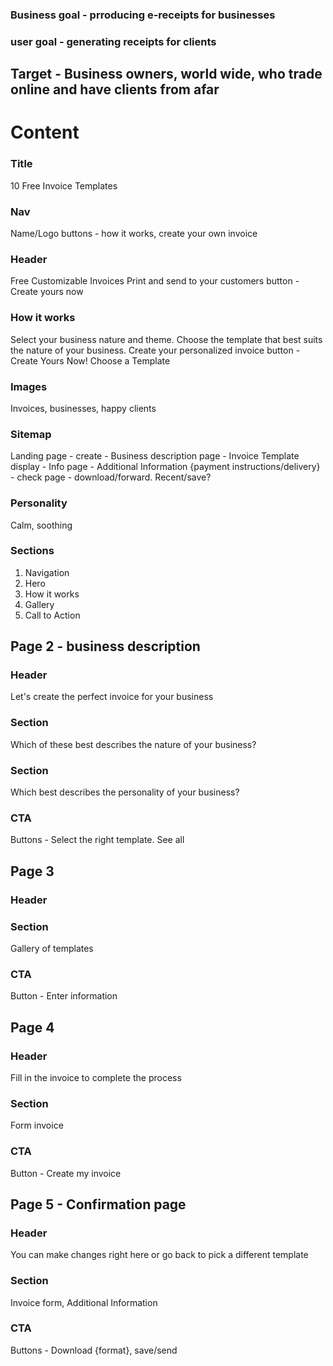 ### Business goal - prroducing e-receipts for businesses

### user goal - generating receipts for clients

## Target - Business owners, world wide, who trade online and have clients from afar

# Content

### Title

10 Free Invoice Templates

### Nav

Name/Logo
buttons - how it works, create your own invoice

### Header

Free Customizable Invoices
Print and send to your customers
button - Create yours now

### How it works

Select your business nature and theme.
Choose the template that best suits the nature of your business. Create your personalized invoice
button - Create Yours Now! Choose a Template

### Images

Invoices, businesses, happy clients

### Sitemap

Landing page - create - Business description page - Invoice Template display - Info page - Additional Information {payment instructions/delivery} - check page - download/forward. Recent/save?

### Personality

Calm, soothing

### Sections

1. Navigation
2. Hero
3. How it works
4. Gallery
5. Call to Action

## Page 2 - business description

### Header

Let's create the perfect invoice for your business

### Section

Which of these best describes the nature of your business?

### Section

Which best describes the personality of your business?

### CTA

Buttons - Select the right template. See all

## Page 3

### Header

### Section

Gallery of templates

### CTA

Button - Enter information

## Page 4

### Header

Fill in the invoice to complete the process

### Section

Form invoice

### CTA

Button - Create my invoice

## Page 5 - Confirmation page

### Header

You can make changes right here or go back to pick a different template

### Section

Invoice form, Additional Information

### CTA

Buttons - Download {format}, save/send
